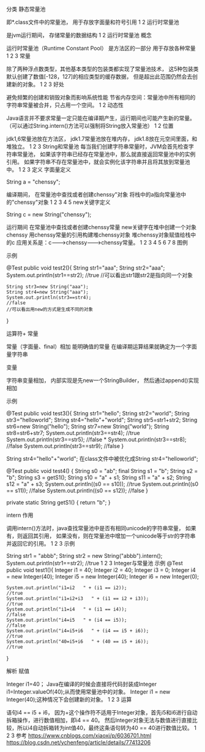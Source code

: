 分类
静态常量池

 即*.class文件中的常量池，
 用于存放字面量和符号引用
1
2
运行时常量池

是jvm运行期间，
存储常量的数据结构
1
2
运行时常量池
概念

运行时常量池（Runtime Constant Pool）
是方法区的一部分
用于存放各种常量
1
2
3
常量

除了两种浮点数类型，其他基本类型的包装类都实现了常量池技术，
这5种包装类默认创建了数值[-128，127]的相应类型的缓存数据，
但是超出此范围仍然会去创建新的对象。
1
2
3
好处

避免频繁的创建和销毁对象而影响系统性能
节省内存空间：常量池中所有相同的字符串常量被合并，只占用一个空间。
1
2
动态性

Java语言并不要求常量一定只能在编译期产生，运行期间也可能产生新的常量。
（可以通过String.intern()方法可以强制将String放入常量池）
1
2
位置

jdk1,6常量池放在方法区，
jdk1.7常量池放在堆内存，
jdk1.8放在元空间里面，和堆独立。
1
2
3
String和常量池
每当我们创建字符串常量时，JVM会首先检查字符串常量池，
如果该字符串已经存在常量池中，那么就直接返回常量池中的实例引用。
如果字符串不存在常量池中，就会实例化该字符串并且将其放到常量池中。
1
2
3
定义
字面量定义

String a = "chenssy";

编译期间，
在常量池中查找或者创建chenssy"对象
将栈中的a指向常量池中的"chenssy"对象
1
2
3
4
5
new关键字定义

String c = new String("chenssy");

运行期间
在常量池中查找或者创建chenssy常量
new关键字在堆中创建一个对象chenssy
用chenssy常量的引用构建堆chenssy对象
堆chenssy对象赋值给栈中的c
应用关系是：c--->chenssy--->chenssy常量。
1
2
3
4
5
6
7
8
图例



示例

@Test
public void test2(){
    String str1="aaa";
    String str2="aaa";
    System.out.println(str1==str2);
    //true 
    //可以看出str1跟str2是指向同一个对象
    
    String str3=new String("aaa");
    String str4=new String("aaa");
    System.out.println(str3==str4);
    //false 
    //可以看出用new的方式是生成不同的对象 
}


运算符+
常量

常量（字面量、final）相加
能明确值的常量
在编译期运算结果就确定为一个字面量字符串


变量

字符串变量相加，
内部实现是先new一个StringBuilder，
然后通过append()实现相加


示例

@Test
public void test3(){
    String str1="hello";
    String str2="world";
    String str3="helloworld";
    String str4="hello"+"world";
    String str5=str1+str2;
    String str6=new String("hello");
    String str7=new String("world");
    String str8=str6+str7;
    System.out.println(str3==str4);
    //true
    System.out.println(str3==str5);
    //false  *
    System.out.println(str3==str8);
    //false
    System.out.println(str3==str9);
    //false
}


String str4="hello"+"world";
在class文件中被优化成String str4="helloworld";


@Test
public void test4() {
    String s0 = "ab";
    final String s1 = "b";
    String s2 = "b";
    String s3 = getS1();
    String s10 = "a" + s1;
    String s11 = "a" + s2;
    String s12 = "a" + s3;
    System.out.println((s0 == s10));
    //true
    System.out.println((s0 == s11));
    //false
    System.out.println((s0 == s12));
    //false
}

private static String getS1() {
    return "b";
}


intern
作用

调用intern()方法时，java查找常量池中是否有相同unicode的字符串常量，
如果有，则返回其引用，
如果没有，则在常量池中增加一个unicode等于str的字符串并返回它的引用。
1
2
3
示例

String str1 = "abbb"; 
String str2 = new String("abbb").intern(); 
System.out.println(str1==str2); //true
1
2
3
Integer与常量池
示例
@Test
public void test1(){
    Integer i1 = 40;
    Integer i2 = 40;
    Integer i3 = 0;
    Integer i4 = new Integer(40);
    Integer i5 = new Integer(40);
    Integer i6 = new Integer(0);

    System.out.println("i1=i2   " + (i1 == i2));
    //true 
    System.out.println("i1=i2+i3   " + (i1 == i2 + i3));
    //true 
    System.out.println("i1=i4   " + (i1 == i4));
    //false
    System.out.println("i4=i5   " + (i4 == i5));
    //false        
    System.out.println("i4=i5+i6   " + (i4 == i5 + i6));
    //true 
    System.out.println("40=i5+i6   " + (40 == i5 + i6));
    //true 
}


解析
赋值

Integer i1=40；
Java在编译的时候会直接将代码封装成Integer i1=Integer.valueOf(40);从而使用常量池中的对象。
Integer i1 = new Integer(40);这种情况下会创建新的对象。
1
2
3
运算

语句i4 == i5 + i6，
因为+这个操作符不适用于Integer对象，首先i5和i6进行自动拆箱操作，进行数值相加，即i4 == 40。
然后Integer对象无法与数值进行直接比较，所以i4自动拆箱转为int值40，最终这条语句转为40 == 40进行数值比较。
1
2
3
参考
https://www.cnblogs.com/xiaoxi/p/6036701.html            
https://blog.csdn.net/ychenfeng/article/details/77413206 

